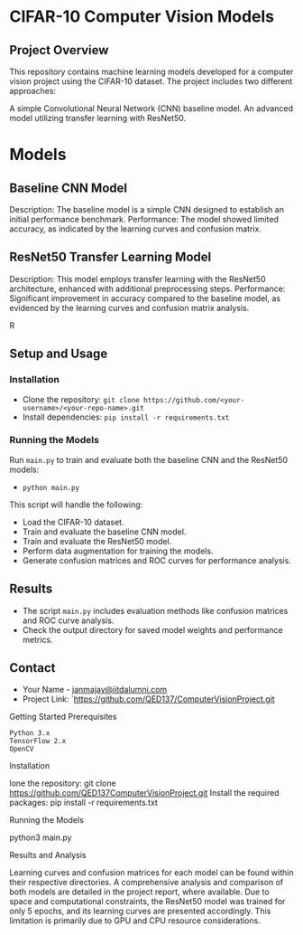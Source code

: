 # CIFAR-10 Computer Vision Models
## Project Overview

This repository contains machine learning models developed for a computer vision project using the CIFAR-10 dataset. The project includes two different approaches:

A simple Convolutional Neural Network (CNN) baseline model.
An advanced model utilizing transfer learning with ResNet50.

# Models
## Baseline CNN Model

Description: 
The baseline model is a simple CNN designed to establish an initial performance benchmark.
Performance:
The model showed limited accuracy, as indicated by the learning curves and confusion matrix.

## ResNet50 Transfer Learning Model

Description: This model employs transfer learning with the ResNet50 architecture, enhanced with additional preprocessing steps.
Performance: Significant improvement in accuracy compared to the baseline model, as evidenced by the learning curves and confusion matrix analysis.

R
## Setup and Usage
### Installation
- Clone the repository: `git clone https://github.com/<your-username>/<your-repo-name>.git`
- Install dependencies: `pip install -r requirements.txt`

### Running the Models
Run `main.py` to train and evaluate both the baseline CNN and the ResNet50 models:
- `python main.py`

This script will handle the following:
- Load the CIFAR-10 dataset.
- Train and evaluate the baseline CNN model.
- Train and evaluate the ResNet50 model.
- Perform data augmentation for training the models.
- Generate confusion matrices and ROC curves for performance analysis.

## Results
- The script `main.py` includes evaluation methods like confusion matrices and ROC curve analysis.
- Check the output directory for saved model weights and performance metrics.



## Contact
- Your Name - [janmajay@iitdalumni.com](mailto:janmajay@iitdalumni.com)
- Project Link: `https://github.com/QED137/ComputerVisionProject.git



Getting Started
Prerequisites

    Python 3.x
    TensorFlow 2.x
    OpenCV

Installation

lone the repository: git clone https://github.com/QED137ComputerVisionProject.git
    Install the required packages: pip install -r requirements.txt

Running the Models

 python3 main.py

Results and Analysis

Learning curves and confusion matrices for each model can be found within their respective directories. A comprehensive analysis and comparison of both models are detailed in the project report, where available. Due to space and computational constraints, the ResNet50 model was trained for only 5 epochs, and its learning curves are presented accordingly. This limitation is primarily due to GPU and CPU resource considerations.

